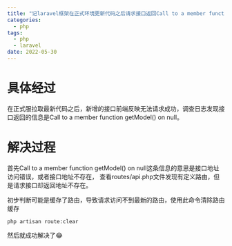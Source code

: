 ```yaml
---
title: "记laravel框架在正式环境更新代码之后请求接口返回Call to a member function getModel() on null的问题"
categories:
  - php
tags:
  - php
  - laravel
date: 2022-05-30 
---
```


# 具体经过
在正式服拉取最新代码之后，新增的接口前端反映无法请求成功，调查日志发现接口返回的信息是Call to a member function getModel() on null。

# 解决过程
首先Call to a member function getModel() on null这条信息的意思是接口地址访问错误，或者接口地址不存在，
查看routes/api.php文件发现有定义路由，但是请求接口却返回地址不存在。

初步判断可能是缓存了路由，导致请求访问不到最新的路由，使用此命令清除路由缓存
```
php artisan route:clear
```

然后就成功解决了😂